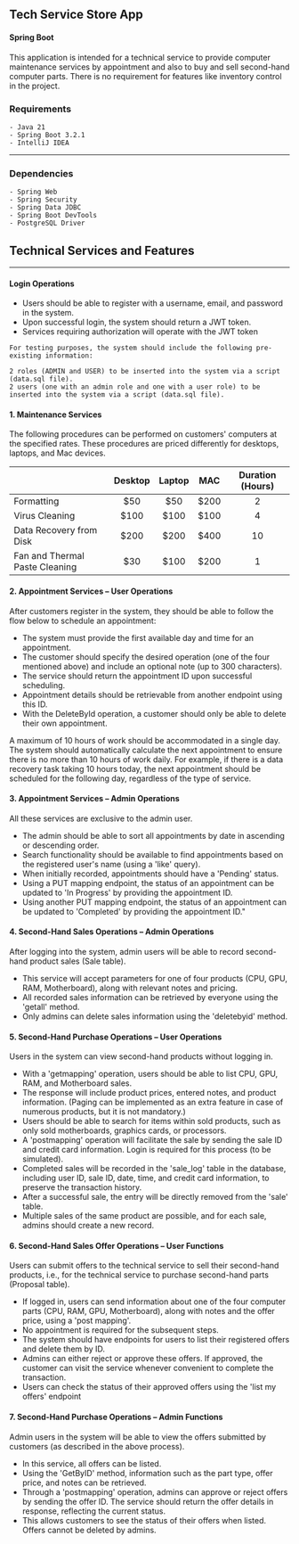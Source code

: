 ## Tech Service Store App
#### Spring Boot
This application is intended for a technical service to provide computer maintenance services by appointment and also to buy and sell second-hand computer parts. There is no requirement for features like inventory control in the project.

### Requirements
    - Java 21
    - Spring Boot 3.2.1
    - IntelliJ IDEA
---

### Dependencies
    - Spring Web
    - Spring Security
    - Spring Data JDBC
    - Spring Boot DevTools
    - PostgreSQL Driver

## Technical Services and Features

---

####  Login Operations 

* Users should be able to register with a username, email, and password in the system.
* Upon successful login, the system should return a JWT token.
* Services requiring authorization will operate with the JWT token

```
For testing purposes, the system should include the following pre-existing information:

2 roles (ADMIN and USER) to be inserted into the system via a script (data.sql file).
2 users (one with an admin role and one with a user role) to be inserted into the system via a script (data.sql file).
```


#### 1. Maintenance Services

The following procedures can be performed on customers' computers at the specified rates. These procedures are priced differently for desktops, laptops, and Mac devices.

|                                | Desktop | Laptop | MAC  | Duration (Hours) |
|:-------------------------------|:-------:|:------:|:----:|:----------------:|
| Formatting                     |   $50   |  $50   | $200 |        2         |
| Virus Cleaning                 |  $100   |  $100  | $100 |        4         |
| Data Recovery from Disk        |  $200   |  $200  | $400 |        10        |
| Fan and Thermal Paste Cleaning |   $30   |  $100  | $200 |        1         |

#### 2. Appointment Services – User Operations

After customers register in the system, they should be able to follow the flow below to schedule an appointment:

* The system must provide the first available day and time for an appointment.
* The customer should specify the desired operation (one of the four mentioned above) and include an optional note (up to 300 characters).
* The service should return the appointment ID upon successful scheduling.
* Appointment details should be retrievable from another endpoint using this ID.
* With the DeleteById operation, a customer should only be able to delete their own appointment.

A maximum of 10 hours of work should be accommodated in a single day. The system should automatically calculate the next appointment to ensure there is no more than 10 hours of work daily. For example, if there is a data recovery task taking 10 hours today, the next appointment should be scheduled for the following day, regardless of the type of service.

#### 3. Appointment Services – Admin Operations

All these services are exclusive to the admin user.

* The admin should be able to sort all appointments by date in ascending or descending order.
* Search functionality should be available to find appointments based on the registered user's name (using a 'like' query).
* When initially recorded, appointments should have a 'Pending' status.
* Using a PUT mapping endpoint, the status of an appointment can be updated to 'In Progress' by providing the appointment ID.
* Using another PUT mapping endpoint, the status of an appointment can be updated to 'Completed' by providing the appointment ID."

#### 4. Second-Hand Sales Operations – Admin Operations

After logging into the system, admin users will be able to record second-hand product sales (Sale table).

* This service will accept parameters for one of four products (CPU, GPU, RAM, Motherboard), along with relevant notes and pricing.
* All recorded sales information can be retrieved by everyone using the 'getall' method.
* Only admins can delete sales information using the 'deletebyid' method.

#### 5. Second-Hand Purchase Operations – User Operations

Users in the system can view second-hand products without logging in.

* With a 'getmapping' operation, users should be able to list CPU, GPU, RAM, and Motherboard sales.
* The response will include product prices, entered notes, and product information.
(Paging can be implemented as an extra feature in case of numerous products, but it is not mandatory.)
* Users should be able to search for items within sold products, such as only sold motherboards, graphics cards, or processors.
* A 'postmapping' operation will facilitate the sale by sending the sale ID and credit card information. Login is required for this process (to be simulated).
* Completed sales will be recorded in the 'sale_log' table in the database, including user ID, sale ID, date, time, and credit card information, to preserve the transaction history.
* After a successful sale, the entry will be directly removed from the 'sale' table.
* Multiple sales of the same product are possible, and for each sale, admins should create a new record.

#### 6. Second-Hand Sales Offer Operations – User Functions

Users can submit offers to the technical service to sell their second-hand products, i.e., for the technical service to purchase second-hand parts (Proposal table).

* If logged in, users can send information about one of the four computer parts (CPU, RAM, GPU, Motherboard), along with notes and the offer price, using a 'post mapping'.
* No appointment is required for the subsequent steps.
* The system should have endpoints for users to list their registered offers and delete them by ID.
* Admins can either reject or approve these offers. If approved, the customer can visit the service whenever convenient to complete the transaction.
* Users can check the status of their approved offers using the 'list my offers' endpoint

#### 7. Second-Hand Purchase Operations – Admin Functions

Admin users in the system will be able to view the offers submitted by customers (as described in the above process).

* In this service, all offers can be listed.
* Using the 'GetByID' method, information such as the part type, offer price, and notes can be retrieved.
* Through a 'postmapping' operation, admins can approve or reject offers by sending the offer ID. The service should return the offer details in response, reflecting the current status.
* This allows customers to see the status of their offers when listed. Offers cannot be deleted by admins.







